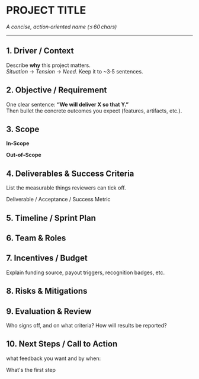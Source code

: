 # PROJECT TITLE
_A concise, action‑oriented name (≤ 60 chars)_

---

## 1. Driver / Context
Describe **why** this project matters.  
*Situation* → *Tension* → *Need*. Keep it to ~3‑5 sentences.

## 2. Objective / Requirement
One clear sentence: **“We will deliver X so that Y.”**  
Then bullet the concrete outcomes you expect (features, artifacts, etc.).

## 3. Scope
 **In‑Scope** 

 **Out‑of‑Scope** 


## 4. Deliverables & Success Criteria
List the measurable things reviewers can tick off.

Deliverable / Acceptance / Success Metric 


## 5. Timeline / Sprint Plan

## 6. Team & Roles
		


## 7. Incentives / Budget
Explain funding source, payout triggers, recognition badges, etc.

## 8. Risks & Mitigations


## 9. Evaluation & Review
Who signs off, and on what criteria? How will results be reported?

## 10. Next Steps / Call to Action

what feedback you want and by when:

What's the first step